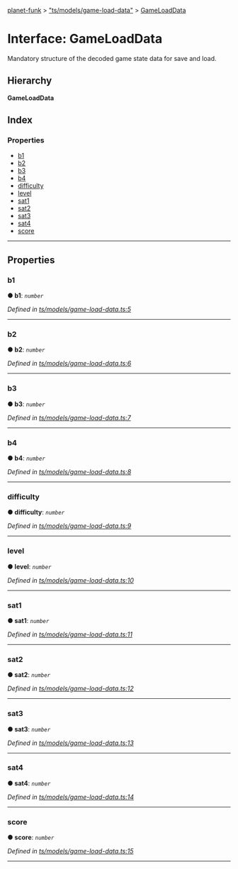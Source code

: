 [planet-funk](../README.md) > ["ts/models/game-load-data"](../modules/_ts_models_game_load_data_.md) > [GameLoadData](../interfaces/_ts_models_game_load_data_.gameloaddata.md)

# Interface: GameLoadData

Mandatory structure of the decoded game state data for save and load.

## Hierarchy

**GameLoadData**

## Index

### Properties

* [b1](_ts_models_game_load_data_.gameloaddata.md#b1)
* [b2](_ts_models_game_load_data_.gameloaddata.md#b2)
* [b3](_ts_models_game_load_data_.gameloaddata.md#b3)
* [b4](_ts_models_game_load_data_.gameloaddata.md#b4)
* [difficulty](_ts_models_game_load_data_.gameloaddata.md#difficulty)
* [level](_ts_models_game_load_data_.gameloaddata.md#level)
* [sat1](_ts_models_game_load_data_.gameloaddata.md#sat1)
* [sat2](_ts_models_game_load_data_.gameloaddata.md#sat2)
* [sat3](_ts_models_game_load_data_.gameloaddata.md#sat3)
* [sat4](_ts_models_game_load_data_.gameloaddata.md#sat4)
* [score](_ts_models_game_load_data_.gameloaddata.md#score)

---

## Properties

<a id="b1"></a>

###  b1

**● b1**: *`number`*

*Defined in [ts/models/game-load-data.ts:5](https://github.com/WilliamRADFunk/planet-funk/blob/2ca110e/src/ts/models/game-load-data.ts#L5)*

___
<a id="b2"></a>

###  b2

**● b2**: *`number`*

*Defined in [ts/models/game-load-data.ts:6](https://github.com/WilliamRADFunk/planet-funk/blob/2ca110e/src/ts/models/game-load-data.ts#L6)*

___
<a id="b3"></a>

###  b3

**● b3**: *`number`*

*Defined in [ts/models/game-load-data.ts:7](https://github.com/WilliamRADFunk/planet-funk/blob/2ca110e/src/ts/models/game-load-data.ts#L7)*

___
<a id="b4"></a>

###  b4

**● b4**: *`number`*

*Defined in [ts/models/game-load-data.ts:8](https://github.com/WilliamRADFunk/planet-funk/blob/2ca110e/src/ts/models/game-load-data.ts#L8)*

___
<a id="difficulty"></a>

###  difficulty

**● difficulty**: *`number`*

*Defined in [ts/models/game-load-data.ts:9](https://github.com/WilliamRADFunk/planet-funk/blob/2ca110e/src/ts/models/game-load-data.ts#L9)*

___
<a id="level"></a>

###  level

**● level**: *`number`*

*Defined in [ts/models/game-load-data.ts:10](https://github.com/WilliamRADFunk/planet-funk/blob/2ca110e/src/ts/models/game-load-data.ts#L10)*

___
<a id="sat1"></a>

###  sat1

**● sat1**: *`number`*

*Defined in [ts/models/game-load-data.ts:11](https://github.com/WilliamRADFunk/planet-funk/blob/2ca110e/src/ts/models/game-load-data.ts#L11)*

___
<a id="sat2"></a>

###  sat2

**● sat2**: *`number`*

*Defined in [ts/models/game-load-data.ts:12](https://github.com/WilliamRADFunk/planet-funk/blob/2ca110e/src/ts/models/game-load-data.ts#L12)*

___
<a id="sat3"></a>

###  sat3

**● sat3**: *`number`*

*Defined in [ts/models/game-load-data.ts:13](https://github.com/WilliamRADFunk/planet-funk/blob/2ca110e/src/ts/models/game-load-data.ts#L13)*

___
<a id="sat4"></a>

###  sat4

**● sat4**: *`number`*

*Defined in [ts/models/game-load-data.ts:14](https://github.com/WilliamRADFunk/planet-funk/blob/2ca110e/src/ts/models/game-load-data.ts#L14)*

___
<a id="score"></a>

###  score

**● score**: *`number`*

*Defined in [ts/models/game-load-data.ts:15](https://github.com/WilliamRADFunk/planet-funk/blob/2ca110e/src/ts/models/game-load-data.ts#L15)*

___

